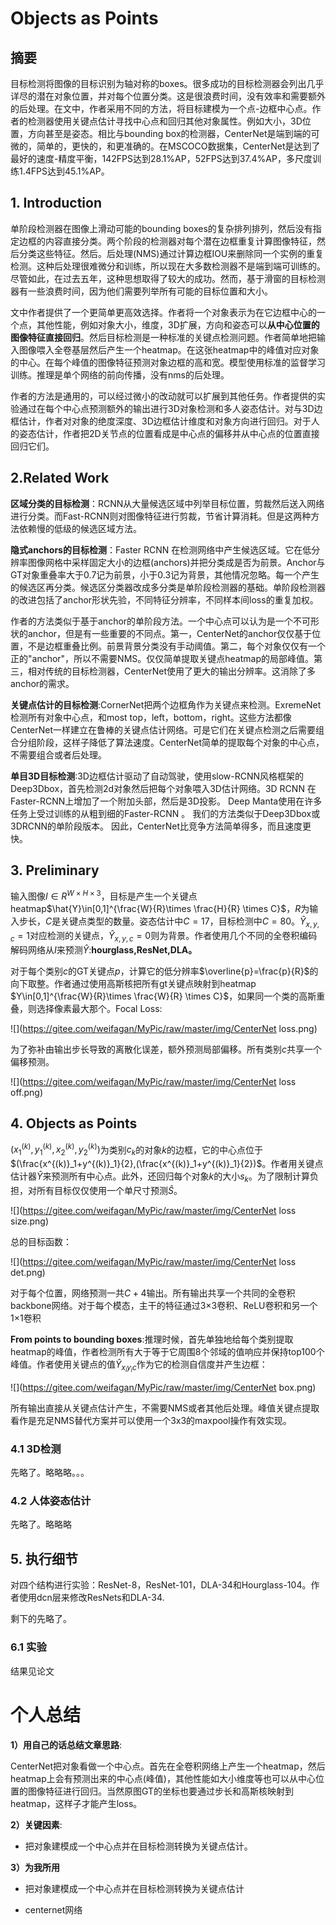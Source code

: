 # Objects as Points

## 摘要

目标检测将图像的目标识别为轴对称的boxes。很多成功的目标检测器会列出几乎详尽的潜在对象位置，并对每个位置分类。这是很浪费时间，没有效率和需要额外的后处理。在文中，作者采用不同的方法，将目标建模为一个点-边框中心点。作者的检测器使用关键点估计寻找中心点和回归其他对象属性。例如大小，3D位置，方向甚至是姿态。相比与bounding box的检测器，CenterNet是端到端的可微的，简单的，更快的，和更准确的。在MSCOCO数据集，CenterNet是达到了最好的速度-精度平衡，142FPS达到28.1%AP，52FPS达到37.4%AP，多尺度训练1.4FPS达到45.1%AP。

## 1. Introduction

单阶段检测器在图像上滑动可能的bounding boxes的复杂排列排列，然后没有指定边框的内容直接分类。两个阶段的检测器对每个潜在边框重复计算图像特征，然后分类这些特征。然后。后处理(NMS)通过计算边框IOU来删除同一个实例的重复检测。这种后处理很难微分和训练，所以现在大多数检测器不是端到端可训练的。尽管如此，在过去五年，这种思想取得了较大的成功。然而，基于滑窗的目标检测器有一些浪费时间，因为他们需要列举所有可能的目标位置和大小。

文中作者提供了一个更简单更高效选择。作者将一个对象表示为在它边框中心的一个点，其他性能，例如对象大小，维度，3D扩展，方向和姿态可以**从中心位置的图像特征直接回归**。然后目标检测是一种标准的关键点检测问题。作者简单地把输入图像喂入全卷基层然后产生一个heatmap。在这张heatmap中的峰值对应对象的中心。在每个峰值的图像特征预测对象边框的高和宽。模型使用标准的监督学习训练。推理是单个网络的前向传播，没有nms的后处理。

作者的方法是通用的，可以经过微小的改动就可以扩展到其他任务。作者提供的实验通过在每个中心点预测额外的输出进行3D对象检测和多人姿态估计。对与3D边框估计，作者对对象的绝度深度、3D边框估计维度和对象方向进行回归。对于人的姿态估计，作者把2D关节点的位置看成是中心点的偏移并从中心点的位置直接回归它们。



## 2.Related Work

**区域分类的目标检测**：RCNN从大量候选区域中列举目标位置，剪裁然后送入网络进行分类。而Fast-RCNN则对图像特征进行剪裁，节省计算消耗。但是这两种方法依赖慢的低级的候选区域方法。

**隐式anchors的目标检测**：Faster RCNN 在检测网络中产生候选区域。它在低分辨率图像网格中采样固定大小的边框(anchors)并把分类成是否为前景。Anchor与GT对象重叠率大于0.7记为前景，小于0.3记为背景，其他情况忽略。每一个产生的候选区再分类。候选区分类器改成多分类是单阶段检测器的基础。单阶段检测器的改进包括了anchor形状先验，不同特征分辨率，不同样本间loss的重复加权。

作者的方法类似于基于anchor的单阶段方法。一个中心点可以认为是一个不可形状的anchor，但是有一些重要的不同点。第一，CenterNet的anchor仅仅基于位置，不是边框重叠比例。前景背景分类没有手动阈值。第二，每个对象仅仅有一个正的"anchor"，所以不需要NMS。仅仅简单提取关键点heatmap的局部峰值。第三，相对传统的目标检测器，CenterNet使用了更大的输出分辨率。这消除了多anchor的需求。

**关键点估计的目标检测**:CornerNet把两个边框角作为关键点来检测。ExremeNet检测所有对象中心点，和most top，left，bottom，right。这些方法都像CenterNet一样建立在鲁棒的关键点估计网络。可是它们在关键点检测之后需要组合分组阶段，这样子降低了算法速度。CenterNet简单的提取每个对象的中心点，不需要组合或者后处理。

**单目3D目标检测**:3D边框估计驱动了自动驾驶，使用slow-RCNN风格框架的Deep3Dbox，首先检测2d对象然后把每个对象喂入3D估计网络。3D RCNN 在Faster-RCNN上增加了一个附加头部，然后是3D投影。 Deep Manta使用在许多任务上受过训练的从粗到细的Faster-RCNN 。 我们的方法类似于Deep3Dbox或3DRCNN的单阶段版本。 因此，CenterNet比竞争方法简单得多，而且速度更快。

## 3. Preliminary

输入图像$I \in R^{W\times H \times 3}$，目标是产生一个关键点heatmap$\hat{Y}\in[0,1]^{\frac{W}{R}\times \frac{H}{R} \times C}$，$R$为输入步长，$C$是关键点类型的数量。姿态估计中$C=17$，目标检测中$C=80$。$\hat{Y}_{x,y,c}=1$对应检测的关键点，$\hat{Y}_{x,y,c}=0$则为背景。作者使用几个不同的全卷积编码解码网络从$I$来预测$\hat{Y}$:**hourglass,ResNet,DLA。**

对于每个类别$c$的GT关键点$p$，计算它的低分辨率$\overline{p}=\frac{p}{R}$的向下取整。作者通过使用高斯核把所有gt关键点映射到heatmap $Y\in[0,1]^{\frac{W}{R}\times \frac{W}{R} \times C}$，如果同一个类的高斯重叠，则选择像素最大那个。Focal Loss:

![](https://gitee.com/weifagan/MyPic/raw/master/img/CenterNet loss.png)

为了弥补由输出步长导致的离散化误差，额外预测局部偏移。所有类别$c$共享一个偏移预测。

![](https://gitee.com/weifagan/MyPic/raw/master/img/CenterNet loss off.png)

## 4. Objects as Points

$(x^{(k)}_1,y^{(k)}_1,x^{(k)}_2,y^{(k)}_2)$为类别$c_k$的对象$k$的边框，它的中心点位于$(\frac{x^{(k)}_1+y^{(k)}_1}{2},(\frac{x^{(k)}_1+y^{(k)}_1}{2})$。作者用关键点估计器$\hat{Y}$来预测所有中心点。此外，还回归每个对象$k$的大小$s_k$。为了限制计算负担，对所有目标仅仅使用一个单尺寸预测$\hat{S}$。

![](https://gitee.com/weifagan/MyPic/raw/master/img/CenterNet loss size.png)

总的目标函数：

![](https://gitee.com/weifagan/MyPic/raw/master/img/CenterNet loss det.png)

对于每个位置，网络预测一共$C+4$输出。所有输出共享一个共同的全卷积backbone网络。对于每个模态，主干的特征通过3×3卷积、ReLU卷积和另一个1×1卷积

**From points to bounding boxes**:推理时候，首先单独地给每个类别提取heatmap的峰值，作者检测所有大于等于它周围8个邻域的值响应并保持top100个峰值。作者使用关键点的值$\hat{Y}_{x_iy_ic}$作为它的检测自信度并产生边框：

![](https://gitee.com/weifagan/MyPic/raw/master/img/CenterNet box.png)

所有输出直接从关键点估计产生，不需要NMS或者其他后处理。峰值关键点提取看作是充足NMS替代方案并可以使用一个3x3的maxpool操作有效实现。

### 4.1 3D检测

先略了。略略略。。。

### 4.2 人体姿态估计

先略了。略略略

## 5. 执行细节

对四个结构进行实验：ResNet-8，ResNet-101，DLA-34和Hourglass-104。作者使用dcn层来修改ResNets和DLA-34.

剩下的先略了。

### 6.1 实验

结果见论文



# 个人总结

**1）用自己的话总结文章思路**:

CenterNet把对象看做一个中心点。首先在全卷积网络上产生一个heatmap，然后heatmap上会有预测出来的中心点(峰值)，其他性能如大小维度等也可以从中心位置的图像特征进行回归。当然原图GT的坐标也要通过步长和高斯核映射到heatmap，这样子才能产生loss。

**2）关键因素**:

* 把对象建模成一个中心点并在目标检测转换为关键点估计。

**3）为我所用**

* 把对象建模成一个中心点并在目标检测转换为关键点估计

* centernet网络

  
